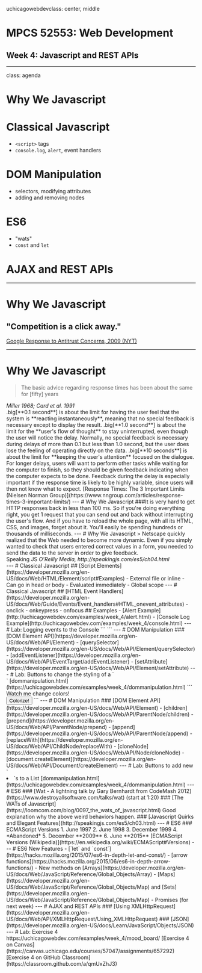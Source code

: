 uchicagowebdevclass: center, middle
# MPCS 52553: Web Development
## Week 4: Javascript and REST APIs
---
class: agenda
# Why We Javascript
# Classical Javascript
- `<script>` tags
- `console.log`, `alert`, event handlers
# DOM Manipulation
- selectors, modifying attributes
- adding and removing nodes
# ES6
- "wats"
- `const` and `let`
# AJAX and REST APIs
---
# Why We Javascript
## "Competition is a click away."
[Google Response to Antitrust Concerns, 2009 (NYT)](https://www.nytimes.com/2009/06/29/technology/companies/29google.html)

---
# Why We Javascript
> The basic advice regarding response times has been about the same for [fifty]
years
<footer><cite>Miller 1968; Card et al. 1991<cite></footer>
.big[**0.1 second**] is about the limit for having the user feel that the system is
**reacting instantaneously**, meaning that no special feedback is necessary
except to display the result.
.big[**1.0 second**] is about the limit for the **user's flow of thought** to stay
uninterrupted, even though the user will notice the delay. Normally, no special
feedback is necessary during delays of more than 0.1 but less than 1.0 second,
but the user does lose the feeling of operating directly on the data.
.big[**10 seconds**] is about the limit for **keeping the user's attention** focused
on the dialogue. For longer delays, users will want to perform other tasks while
waiting for the computer to finish, so they should be given feedback indicating
when the computer expects to be done. Feedback during the delay is especially
important if the response time is likely to be highly variable, since users will
then not know what to expect.
[Response Times: The 3 Important Limits (Nielsen Norman Group)](https://www.nngroup.com/articles/response-times-3-important-limits/)
---
# Why We Javascript
###It is very hard to get HTTP responses back in less than 100 ms.
So if you're doing everything right, you get 1 request that you can send out and
back without interrupting the user's flow. And if you have to reload the whole
page, with all its HTML, CSS, and images, forget about it. You'll easily be
spending hundreds or thousands of milliseconds.
---
# Why We Javascript
> Netscape quickly realized that the Web needed to become more dynamic. Even if
you simply wanted to check that users entered correct values in a form, you
needed to send the data to the server in order to give feedback.
<footer>Speaking JS <cite>O'Reilly Media, http://speakingjs.com/es5/ch04.html</cite></footer>
---
# Classical Javascript
## [Script Elements](https://developer.mozilla.org/en-US/docs/Web/HTML/Element/script#Examples)
- External file or inline
- Can go in head or body
- Evaluated immediately
- Global scope
---
# Classical Javascript
## [HTML Event Handlers](https://developer.mozilla.org/en-US/docs/Web/Guide/Events/Event_handlers#HTML_onevent_attributes)
- onclick
- onkeypress
- onfocus
## Examples
- [Alert Example](http://uchicagowebdev.com/examples/week_4/alert.html)
- [Console Log Example](http://uchicagowebdev.com/examples/week_4/console.html)
---
# Lab: Logging events to the Console
```
<script>
var i =0;
function increment() {
  i = i+1;
  console.log(i);
}
</script>
```
---
# DOM Manipulation
### [DOM Element API](https://developer.mozilla.org/en-US/docs/Web/API/Element)
- [querySelector](https://developer.mozilla.org/en-US/docs/Web/API/Element/querySelector)
- [addEventListener](https://developer.mozilla.org/en-US/docs/Web/API/EventTarget/addEventListener)
- [setAttribute](https://developer.mozilla.org/en-US/docs/Web/API/Element/setAttribute)
---
# Lab: Buttons to change the styling of a `<div>`
[dommanipulation.html](https://uchicagowebdev.com/examples/week_4/dommanipulation.html)
```
<div id="testing_ground">Watch me change colors!</div>
<input type="button" onclick="recolor('testing_ground')" value="Colorize!"></input>
<script>
function recolor(id) {
  var e = document.body.querySelector("#"+id);
  e.setAttribute("style","color: red");
}
</script>
```
---
# DOM Manipulation
### [DOM Element API](https://developer.mozilla.org/en-US/docs/Web/API/Element)
- [children](https://developer.mozilla.org/en-US/docs/Web/API/ParentNode/children)
  - [prepend](https://developer.mozilla.org/en-US/docs/Web/API/ParentNode/prepend)
  - [append](https://developer.mozilla.org/en-US/docs/Web/API/ParentNode/append)
  - [replaceWith](https://developer.mozilla.org/en-US/docs/Web/API/ChildNode/replaceWith)
- [cloneNode](https://developer.mozilla.org/en-US/docs/Web/API/Node/cloneNode)
- [document.createElement](https://developer.mozilla.org/en-US/docs/Web/API/Document/createElement)
---
# Lab: Buttons to add new `<li>`s to a List
[dommanipulation.html](https://uchicagowebdev.com/examples/week_4/dommanipulation.html)
---
# ES6
### [Wat - A lightning talk by Gary Bernhardt from CodeMash 2012](https://www.destroyallsoftware.com/talks/wat)
(start at 1:20)
### [The WATs of Javascript](https://loomcom.com/blog/0097_the_wats_of_javascript.html)
Good explanation why the above weird behaviors happen.
### [Javascript Quirks and Elegant Features](http://speakingjs.com/es5/ch03.html)
---
# ES6
### ECMAScript Versions
1. June 1997
2. June 1998
3. December 1999
4. *Abandoned*
5. December **2009**
6. June **2015**
[ECMAScript Versions (Wikipedia)](https://en.wikipedia.org/wiki/ECMAScript#Versions)
---
# ES6 New Features
- [`let` and `const`](https://hacks.mozilla.org/2015/07/es6-in-depth-let-and-const/)
- [arrow functions](https://hacks.mozilla.org/2015/06/es6-in-depth-arrow-functions/)
- New methods on [Arrays](https://developer.mozilla.org/en-US/docs/Web/JavaScript/Reference/Global_Objects/Array)
- [Maps](https://developer.mozilla.org/en-US/docs/Web/JavaScript/Reference/Global_Objects/Map)
  and [Sets](https://developer.mozilla.org/en-US/docs/Web/JavaScript/Reference/Global_Objects/Map)
- Promises (for next week)
---
# AJAX and REST APIs
### [Using XMLHttpRequest](https://developer.mozilla.org/en-US/docs/Web/API/XMLHttpRequest/Using_XMLHttpRequest)
### [JSON](https://developer.mozilla.org/en-US/docs/Learn/JavaScript/Objects/JSON)
---
# Lab: Exercise 4
https://uchicagowebdev.com/examples/week_4/mood_board/
[Exercise 4 on Canvas](https://canvas.uchicago.edu/courses/57047/assignments/657292)
[Exercise 4 on GitHub Classroom](https://classroom.github.com/a/qmUxZhJ3)

